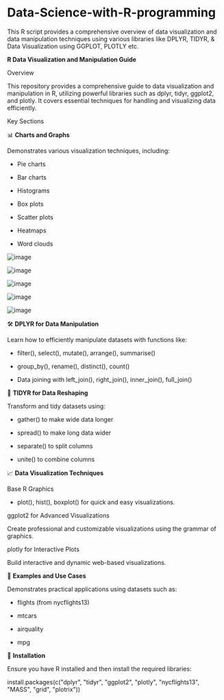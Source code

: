 # Data-Science-with-R-programming
This R script provides a comprehensive overview of data visualization and data manipulation techniques using various libraries like DPLYR, TIDYR, &amp; Data Visualization using GGPLOT, PLOTLY etc.

**R Data Visualization and Manipulation Guide**

Overview

This repository provides a comprehensive guide to data visualization and manipulation in R, utilizing powerful libraries such as dplyr, tidyr, ggplot2, and plotly. It covers essential techniques for handling and visualizing data efficiently.

Key Sections

📊 **Charts and Graphs**

Demonstrates various visualization techniques, including:

- Pie charts

- Bar charts

- Histograms

- Box plots

- Scatter plots

- Heatmaps

- Word clouds

![image](https://github.com/user-attachments/assets/eb5a6006-e651-4159-8861-9821bc0f1561)

![image](https://github.com/user-attachments/assets/530ca3cf-bc4e-4ae2-80d8-5e098c473154)

![image](https://github.com/user-attachments/assets/f9e1fc36-088a-4e95-aa7b-a1f3605c9999)

![image](https://github.com/user-attachments/assets/572ccfbb-a809-4feb-9f73-ffaad5226923)

![image](https://github.com/user-attachments/assets/2cfa2693-bcea-46b4-8a4a-3ff928688c45)

🛠 **DPLYR for Data Manipulation**

Learn how to efficiently manipulate datasets with functions like:

- filter(), select(), mutate(), arrange(), summarise()

- group_by(), rename(), distinct(), count()

- Data joining with left_join(), right_join(), inner_join(), full_join()

🔄 **TIDYR for Data Reshaping**

Transform and tidy datasets using:

- gather() to make wide data longer

- spread() to make long data wider

- separate() to split columns

- unite() to combine columns

📈 **Data Visualization Techniques**

Base R Graphics

- plot(), hist(), boxplot() for quick and easy visualizations.

ggplot2 for Advanced Visualizations

Create professional and customizable visualizations using the grammar of graphics.

plotly for Interactive Plots

Build interactive and dynamic web-based visualizations.

📂 **Examples and Use Cases**

Demonstrates practical applications using datasets such as:

- flights (from nycflights13)

- mtcars

- airquality

- mpg

🔧 **Installation**

Ensure you have R installed and then install the required libraries:

install.packages(c("dplyr", "tidyr", "ggplot2", "plotly", "nycflights13", "MASS", "grid", "plotrix"))

